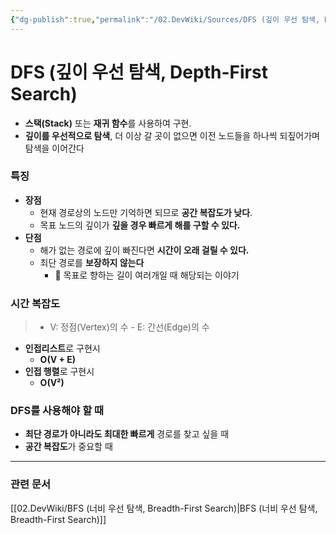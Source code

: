 ```yaml
---
{"dg-publish":true,"permalink":"/02.DevWiki/Sources/DFS (깊이 우선 탐색, Depth-First Search)/","noteIcon":"","created":"2025-08-04T22:37:43.680+09:00","updated":"2025-08-05T09:26:46.912+09:00"}
---
```


# DFS (깊이 우선 탐색, Depth-First Search)

- **스택(Stack)** 또는 **재귀 함수**를 사용하여 구현.
- **깊이를 우선적으로 탐색**, 더 이상 갈 곳이 없으면 이전 노드들을 하나씩 되짚어가며 탐색을 이어간다
### 특징
- **장점**
    - 현재 경로상의 노드만 기억하면 되므로 **공간 복잡도가 낮다**.
    - 목표 노드의 깊이가 **깊을 경우 빠르게 해를 구할 수 있다.**
- **단점**
    - 해가 없는 경로에 깊이 빠진다면 **시간이 오래 걸릴 수 있다.**
    - 최단 경로를 **보장하지 않는다** 
	    - 🤔 목표로 향하는 길이 여러개일 때 해당되는 이야기

### 시간 복잡도
>  - V: 정점(Vertex)의 수
    - E: 간선(Edge)의 수
* **인접리스트**로 구현시
	- **O(V + E)**
* **인접 행렬**로 구현시
	* **O(V²)**

### DFS를 사용해야 할 때
* **최단 경로가 아니라도 최대한 빠르게** 경로를 찾고 싶을 때
* **공간 복잡도**가 중요할 때
---
### 관련 문서
[[02.DevWiki/BFS (너비 우선 탐색, Breadth-First Search)\|BFS (너비 우선 탐색, Breadth-First Search)]]